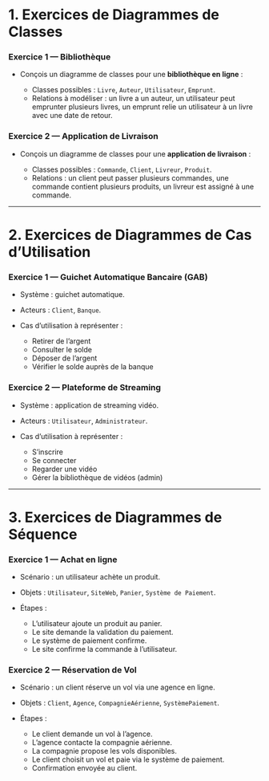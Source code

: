 # 1. Exercices de Diagrammes de Classes

### Exercice 1 — Bibliothèque

* Conçois un diagramme de classes pour une **bibliothèque en ligne** :

  * Classes possibles : `Livre`, `Auteur`, `Utilisateur`, `Emprunt`.
  * Relations à modéliser : un livre a un auteur, un utilisateur peut emprunter plusieurs livres, un emprunt relie un utilisateur à un livre avec une date de retour.

### Exercice 2 — Application de Livraison

* Conçois un diagramme de classes pour une **application de livraison** :

  * Classes possibles : `Commande`, `Client`, `Livreur`, `Produit`.
  * Relations : un client peut passer plusieurs commandes, une commande contient plusieurs produits, un livreur est assigné à une commande.

---

# 2. Exercices de Diagrammes de Cas d’Utilisation

### Exercice 1 — Guichet Automatique Bancaire (GAB)

* Système : guichet automatique.
* Acteurs : `Client`, `Banque`.
* Cas d’utilisation à représenter :

  * Retirer de l’argent
  * Consulter le solde
  * Déposer de l’argent
  * Vérifier le solde auprès de la banque

### Exercice 2 — Plateforme de Streaming

* Système : application de streaming vidéo.
* Acteurs : `Utilisateur`, `Administrateur`.
* Cas d’utilisation à représenter :

  * S’inscrire
  * Se connecter
  * Regarder une vidéo
  * Gérer la bibliothèque de vidéos (admin)

---

# 3. Exercices de Diagrammes de Séquence

### Exercice 1 — Achat en ligne

* Scénario : un utilisateur achète un produit.
* Objets : `Utilisateur`, `SiteWeb`, `Panier`, `Système de Paiement`.
* Étapes :

  * L’utilisateur ajoute un produit au panier.
  * Le site demande la validation du paiement.
  * Le système de paiement confirme.
  * Le site confirme la commande à l’utilisateur.

### Exercice 2 — Réservation de Vol

* Scénario : un client réserve un vol via une agence en ligne.
* Objets : `Client`, `Agence`, `CompagnieAérienne`, `SystèmePaiement`.
* Étapes :

  * Le client demande un vol à l’agence.
  * L’agence contacte la compagnie aérienne.
  * La compagnie propose les vols disponibles.
  * Le client choisit un vol et paie via le système de paiement.
  * Confirmation envoyée au client.
